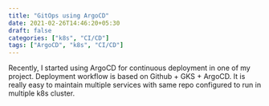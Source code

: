 ```yaml
---
title: "GitOps using ArgoCD"
date: 2021-02-26T14:46:20+05:30
draft: false
categories: ["k8s", "CI/CD"]
tags: ["ArgoCD", "k8s", "CI/CD"]
---
```


Recently, I started using ArgoCD for continuous deployment in one of my project. Deployment workflow is based on Github + GKS + ArgoCD.
It is really easy to maintain multiple services with same repo configured to run in multiple k8s cluster.
